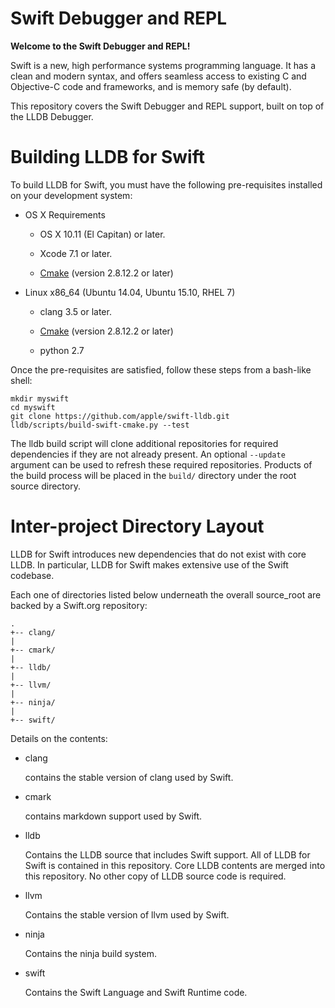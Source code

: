 # Swift Debugger and REPL

**Welcome to the Swift Debugger and REPL!**

Swift is a new, high performance systems programming language.  It has a clean
and modern syntax, and offers seamless access to existing C and Objective-C
code and frameworks, and is memory safe (by default).

This repository covers the Swift Debugger and REPL support, built on
top of the LLDB Debugger.

# Building LLDB for Swift

To build LLDB for Swift, you must have the following pre-requisites
installed on your development system:

* OS X Requirements

  * OS X 10.11 (El Capitan) or later.

  * Xcode 7.1 or later.

  * [Cmake][cmake] (version 2.8.12.2 or later)

* Linux x86_64 (Ubuntu 14.04, Ubuntu 15.10, RHEL 7)

  * clang 3.5 or later.

  * [Cmake][cmake] (version 2.8.12.2 or later)

  * python 2.7

Once the pre-requisites are satisfied, follow these steps from a
bash-like shell:

```
mkdir myswift
cd myswift
git clone https://github.com/apple/swift-lldb.git
lldb/scripts/build-swift-cmake.py --test
```

The lldb build script will clone additional repositories for required
dependencies if they are not already present. An optional `--update`
argument can be used to refresh these required repositories. Products
of the build process will be placed in the `build/` directory
under the root source directory.

# Inter-project Directory Layout

LLDB for Swift introduces new dependencies that do not exist with
core LLDB. In particular, LLDB for Swift makes extensive use of the
Swift codebase.

Each one of directories listed below underneath the overall
source_root are backed by a Swift.org repository:

```
.
+-- clang/
|
+-- cmark/
|
+-- lldb/
|
+-- llvm/
|
+-- ninja/
|
+-- swift/
```

Details on the contents:

* clang

  contains the stable version of clang used by Swift.

* cmark

  contains markdown support used by Swift.

* lldb

  Contains the LLDB source that includes Swift support. All of
  LLDB for Swift is contained in this repository. Core LLDB contents
  are merged into this repository. No other copy of LLDB source code
  is required.

* llvm

  Contains the stable version of llvm used by Swift.

* ninja

  Contains the ninja build system.

* swift

  Contains the Swift Language and Swift Runtime code.

[cmake]: https://cmake.org
